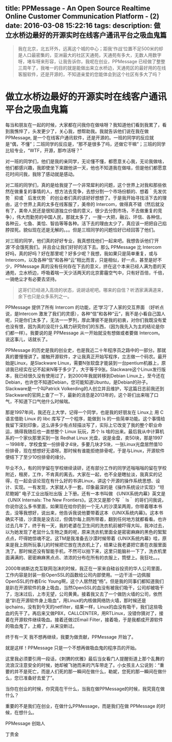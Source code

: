 title: PPMessage - An Open Source Realtime Online Customer Communication Platform - (2)
date: 2016-03-08 15:22:16
tags:
description: 做立水桥边最好的开源实时在线客户通讯平台之吸血鬼篇
---

> 我在北京，北五环外，远离这个城的中心；距我‘作战’位置不足500米的却是人口最密集的，亚洲最大的社区天通苑，天通苑有多大，无数人用数字呀，堵车呀来形容，让我告诉你，我呢在创业，PPMessage 已经做了整整三周年了，我唯一的目的就是能做出来立水桥边，天通苑区的最好用的在线客服软件，还是开源的，不知道亲爱的您能体会到这个社区有多大了吗？

# 做立水桥边最好的开源实时在线客户通讯平台之吸血鬼篇

每当和朋友在一起的时候，大家都在问我你在做啥呀？我知道他们看到我累了，看到我憔悴了，头发更少了，关心我，想帮助我。我就告诉他们说在我在做 PPMessage, 是一个在线客户通讯软件，还是开源的。一班的同学的反应就是“偶，不懂”；二班同学的反应是，“那不是很多了吗，还做它干嘛”；三班的同学比较专业，“WTF，开源，那咋活呀？”

对一班的同学们，他们是我的亲同学，无论懂不懂，都愿意关心我，无论我做啥，他们都感兴趣，我即使坐下来跟他讲一天，他也不知道我在做啥，但是他们都愿意花时间问我，我除了感动就是感动。

对二班的同学们，真的是给我提了一个非常犀利的问题，这个世界上对我和那些依然在做重复的事情的人，想方法去竞争，去想分割一个市场份额的、想着｀先发优势｀抑或｀后发优势｀的创业者们真的该好好想想了。于是我开始寻找活下去的理由，这个世界上真的太多在线客服了，美帝的 Intercom，做得真不错（然后就没有了，美帝人民还是很知道独立价值的意义，很少去分割市场，不去做重复的竞争），伟大而勤劳的中国人民，那就太多了，一搜一大把，融云、环信、各种信，各种云，七鱼、美恰、智齿等等各种。活下去的理由太少了，真应该一把把自己掐脖捏死。貌似现在还是无解的。。。但是三班同学的问题恰好已经回答了他们。

对三班的同学，他们真的好好专业，我真想找他们一起来吧。我想告诉他们‘开源’不会饿死我们。并且会让我们好好的活下去。那么 PPMessage 比 Intercom 好吗，真的好吗？好在那里呢？好多少呢？我想，我如果只是简单重复，或与 Intercom，以及各种“信”和各种“云”相比而言，只是相似，好一点，甚至是好不少，PPMessage 真的没有任何存在下去的意义，挤在这个本来已经人满为患的天通苑，立水桥边，呼吸着喘一天少活两天的北京雾霾空气中，只有好百倍，千倍，一骑绝尘才有必要去坚持。

> 这哥们已经进入高烧的状态，说胡话呢吧。哪来的自信？听洒家满满道来，余下也只是众多系列之一。

PPMessage 提供了所有 Intercom 的功能，还‘学习’了人家的交互界面 （好听点说，是Intercom 激发了我们的灵感），各种“信”和各种“云”，我不是小看自己国人呢，只是你们太多了，无法一一罗列，厚此薄彼不是我的初衷，对你们我既没有爱也没有恨，因为真的没花什么精力研究你们的东西，（因为我先入为主的结论是你们都一样）。我要说的是 PPMessage 从一开始就没有想做或者要做 Intercom。说这事儿，话就长了。

PPMessage 的历史是我的创业史，也是我近二十年程序员之路中的一部分。那就真的要慢慢讲了。接触开源软件，才让我真正开始写程序，立志做一个码农。最开始是Linux，是Slackware Linux，需要N张软盘才能装到一台pentium机器上，原谅我已经实在记不起来N等于多少了，大于等于9张。Slackware这个Linux发行版本，我已经很久没有使用过了，到2000年我就转移到Debian Linux上，至今还在Debian，也许您不知道Debian，您可能知道Ubuntu，是Debian的孙子。Slackware是一个叫Patrick Volkerding的人创立并且维护，写这篇日志前我还到Slackware的官网上查了一下，最新的消息是2013年的，这个哥们出来喘了口气，不知道下口气他什么时候喘。

那是1997年间，我还在上大学，记得一个同学，也是我的好朋友在 Linux上 用 C 语言借助 Linux 的 libc 库写了一个程序，能做到 ls 的一些简单功能。这个事情给我留下深刻印象，这么讲多少有点轻描淡写了，实际上它改变了我的整个职业命运，搞得我随后也一直想整个 Linux 玩玩，弄个 ls 啥的出来。最后我从中计算机系的一个家伙那里买到一张 Redhat Linux 光盘，说是金盘，卖50块，那是1997－1998年，学校食堂一份排骨才4块，多要几块才5块，一张Linux光盘居然值10份排骨，现在想想好无语呀。那时候有谁能拒绝排骨呢，于是与Linux，开源软件便结下了至少10份排骨的缘分。

毕业不久，有的同学留在学校继续读研，还有部分工作的同学还嗡嗡嗡的留在学校附近，租房，工作，不肯真的离去。大家在一起，也不全是瞎扯淡，我真实的记得，在一起会谈论现在有什么好的书讲Linux，讲这个开源的操作系统思想、设计、实现。一有发现，大家就人手一套。印象最深的是《操作系统设计实现》“坦尼鲍姆” 电子工业出版社出版 上下册。还有一本书叫做 《UNIX系统内幕》英文是《UNIX Internals: The New Frontiers》。这次又是那个写 ｀ls｀ 的哥们问我说，你说你这么多书里面，如果现在给你扔到一个无人的沙漠呆两周，你带着哪本书去，没等我想好，说出来，他告诉我说他要带着这本 《UNIX系统内幕》。这本书确实不错，沙漠我是没去过，但偶尔每上厕所带着，翻到任何地方就都看看。也许过去几年了，终于有一天，我的老婆在卫生间的洗衣机前被吓得大叫，我冲过去，以为她发现了老鼠什么生物之类的呢，原来洗衣机里面全是密密麻麻的黑色的絮絮点点，吓得她惊魂不定。这TM是我准备去沙漠时候带着《UNIX系统内幕》哇，原来是我上厕所玩事儿的时候把它放在洗衣机上了，结果让我老婆把它裹在衣服里面洗了。那时候还没有智能手机，不然可以拍下来，这里只能脑补一下了，洗衣机里面满满的、密密麻麻黑点点、浓浓的分布在所有的衣服上，筒壁上。我狂吐。。。

2000年纳斯达克互联网泡沫的时候，我正在一家来自硅谷投资的华人公司里面，工作内容是封装一些OpenSSL的函数给公司内部使用。一边干活一边佩服OpenSSL的作者Eric Young啊，这个人居然姓“杨”。但是我的同事们都知道我们是趴在开源软件的身上吸血，当然OpenSSL的血没有被我们吸干，公司却被吸干了，泡沫过后，上市无望，公司黄黄。接着我又去了一个做防火墙的公司，依然是“趴在开源软件身上吸血”，用Linux的内核做网络防火墙，那时候还是ipchains，没有到今天的netfilter，结果一样，Linux的血没有吸干，我们这些吸血的先干了。再后来又做PBX，CALLCENTER，用RTLinux，没错你猜对了，接着在开源软件继续吸血。接着还做过Email Filter，接着吸，于是我都成开源软件的吸血鬼了，上瘾了，从来没断过。

终于有一天 我不想再继续，我要为做贡献，PPMessage 开始了。

就是这样！PPMessage 只是一个不想再做吸血鬼的程序员的开始。

这里我必须要引用一段话，《刺猬的优雅》最后当女看门人提醒街道上那个乱舞的流浪汉注意安全的时候，她却被飞驰而来的汽车带走了。小女孩主人公说到：“重要的并不是死亡，而是人们死的那一瞬间在做什么，勒妮，您死的那一瞬间在做什么，您已准备好去爱了”。

当你在创业的时候，你究竟在干什么，当我在做PPMessage的时候，我究竟在做什么？

重要的不是我们在创业，在做什么PPMessage，而是我们在做 PPMessage 的时候，在想什么。

PPMessage 创始人

丁贵金
